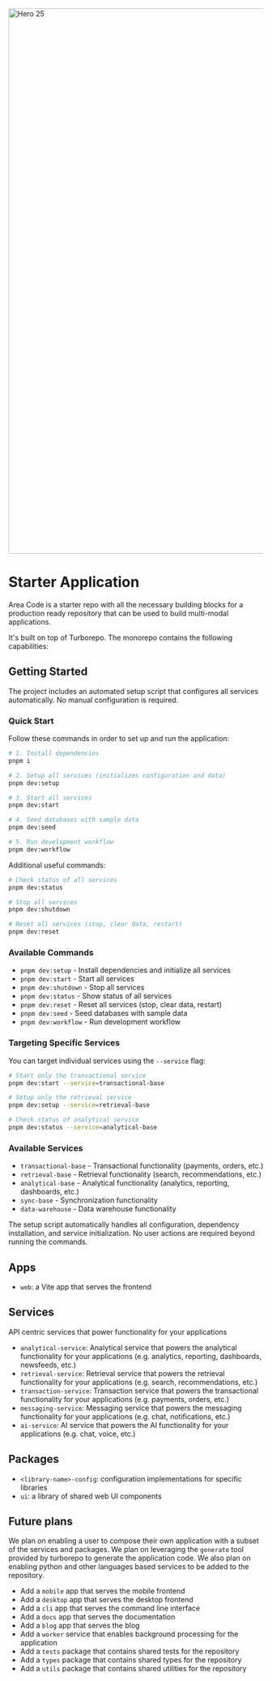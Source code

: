 <img width="1076" alt="Hero 25" src="https://github.com/user-attachments/assets/98b7fe13-df60-4a56-bf01-f84d0f5beca2" />

# Starter Application

Area Code is a starter repo with all the necessary building blocks for a production ready repository that can be used to build multi-modal applications.

It's built on top of Turborepo. The monorepo contains the following capabilities:

## Getting Started

The project includes an automated setup script that configures all services automatically. No manual configuration is required.

### Quick Start

Follow these commands in order to set up and run the application:

```bash
# 1. Install dependencies
pnpm i

# 2. Setup all services (initializes configuration and data)
pnpm dev:setup

# 3. Start all services
pnpm dev:start

# 4. Seed databases with sample data
pnpm dev:seed

# 5. Run development workflow
pnpm dev:workflow
```

Additional useful commands:

```bash
# Check status of all services
pnpm dev:status

# Stop all services
pnpm dev:shutdown

# Reset all services (stop, clear data, restart)
pnpm dev:reset
```

### Available Commands

- `pnpm dev:setup` - Install dependencies and initialize all services
- `pnpm dev:start` - Start all services
- `pnpm dev:shutdown` - Stop all services
- `pnpm dev:status` - Show status of all services
- `pnpm dev:reset` - Reset all services (stop, clear data, restart)
- `pnpm dev:seed` - Seed databases with sample data
- `pnpm dev:workflow` - Run development workflow

### Targeting Specific Services

You can target individual services using the `--service` flag:

```bash
# Start only the transactional service
pnpm dev:start --service=transactional-base

# Setup only the retrieval service
pnpm dev:setup --service=retrieval-base

# Check status of analytical service
pnpm dev:status --service=analytical-base
```

### Available Services

- `transactional-base` - Transactional functionality (payments, orders, etc.)
- `retrieval-base` - Retrieval functionality (search, recommendations, etc.)
- `analytical-base` - Analytical functionality (analytics, reporting, dashboards, etc.)
- `sync-base` - Synchronization functionality
- `data-warehouse` - Data warehouse functionality

The setup script automatically handles all configuration, dependency installation, and service initialization. No user actions are required beyond running the commands.

## Apps

- `web`: a Vite app that serves the frontend

## Services

API centric services that power functionality for your applications

- `analytical-service`: Analytical service that powers the analytical functionality for your applications (e.g. analytics, reporting, dashboards, newsfeeds, etc.)
- `retrieval-service`: Retrieval service that powers the retrieval functionality for your applications (e.g. search, recommendations, etc.)
- `transaction-service`: Transaction service that powers the transactional functionality for your applications (e.g. payments, orders, etc.)
- `messaging-service`: Messaging service that powers the messaging functionality for your applications (e.g. chat, notifications, etc.)
- `ai-service`: AI service that powers the AI functionality for your applications (e.g. chat, voice, etc.)

## Packages

- `<library-name>-config`: configuration implementations for specific libraries
- `ui`: a library of shared web UI components

## Future plans

We plan on enabling a user to compose their own application with a subset of the services and packages. We plan on leveraging the `generate` tool provided by turborepo to generate the application code. We also plan on enabling python and other languages based services to be added to the repository.

- Add a `mobile` app that serves the mobile frontend
- Add a `desktop` app that serves the desktop frontend
- Add a `cli` app that serves the command line interface
- Add a `docs` app that serves the documentation
- Add a `blog` app that serves the blog
- Add a `worker` service that enables background processing for the application
- Add a `tests` package that contains shared tests for the repository
- Add a `types` package that contains shared types for the repository
- Add a `utils` package that contains shared utilities for the repository

